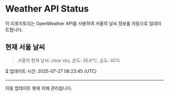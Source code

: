 
# Weather API Status

이 리포지토리는 OpenWeather API를 사용하여 서울의 날씨 정보를 자동으로 업데이트합니다.

## 현재 서울 날씨
> 서울의 현재 날씨: clear sky, 온도: 35.6°C, 습도: 40%

⏳ 업데이트 시간: 2025-07-27 06:23:45 (UTC)

---
자동 업데이트 봇에 의해 관리됩니다.
